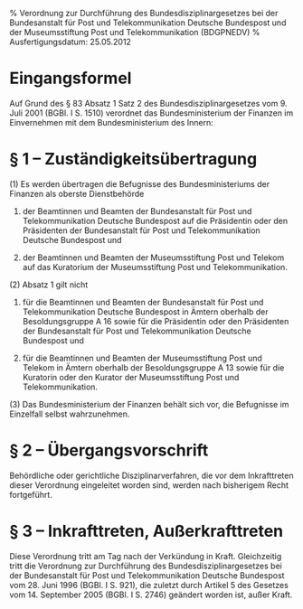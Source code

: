 % Verordnung zur Durchführung des Bundesdisziplinargesetzes bei der Bundesanstalt für Post und Telekommunikation Deutsche Bundespost und der Museumsstiftung Post und Telekommunikation  (BDGPNEDV)
% Ausfertigungsdatum: 25.05.2012
 
# Eingangsformel

Auf Grund des § 83 Absatz 1 Satz 2 des Bundesdisziplinargesetzes vom 9. Juli 2001 (BGBl. I S. 1510) verordnet das Bundesministerium der Finanzen im Einvernehmen mit dem Bundesministerium des Innern:

# § 1 – Zuständigkeitsübertragung

(1) Es werden übertragen die Befugnisse des Bundesministeriums der Finanzen als oberste Dienstbehörde

1. der Beamtinnen und Beamten der Bundesanstalt für Post und Telekommunikation Deutsche Bundespost auf die Präsidentin oder den Präsidenten der Bundesanstalt für Post und Telekommunikation Deutsche Bundespost und

2. der Beamtinnen und Beamten der Museumsstiftung Post und Telekom auf das Kuratorium der Museumsstiftung Post und Telekommunikation.

(2) Absatz 1 gilt nicht

1. für die Beamtinnen und Beamten der Bundesanstalt für Post und Telekommunikation Deutsche Bundespost in Ämtern oberhalb der Besoldungsgruppe A 16 sowie für die Präsidentin oder den Präsidenten der Bundesanstalt für Post und Telekommunikation Deutsche Bundespost und

2. für die Beamtinnen und Beamten der Museumsstiftung Post und Telekom in Ämtern oberhalb der Besoldungsgruppe A 13 sowie für die Kuratorin oder den Kurator der Museumsstiftung Post und Telekommunikation.

(3) Das Bundesministerium der Finanzen behält sich vor, die Befugnisse im Einzelfall selbst wahrzunehmen.

# § 2 – Übergangsvorschrift

Behördliche oder gerichtliche Disziplinarverfahren, die vor dem Inkrafttreten dieser Verordnung eingeleitet worden sind, werden nach bisherigem Recht fortgeführt.

# § 3 – Inkrafttreten, Außerkrafttreten

Diese Verordnung tritt am Tag nach der Verkündung in Kraft. Gleichzeitig tritt die Verordnung zur Durchführung des Bundesdisziplinargesetzes bei der Bundesanstalt für Post und Telekommunikation Deutsche Bundespost vom 28. Juni 1996 (BGBl. I S. 921), die zuletzt durch Artikel 5 des Gesetzes vom 14. September 2005 (BGBl. I S. 2746) geändert worden ist, außer Kraft.

